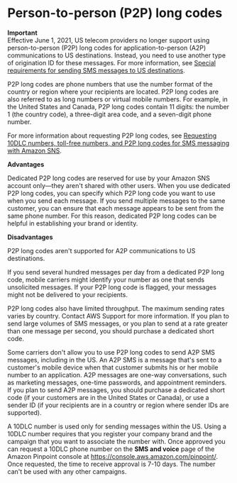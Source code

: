 # Person\-to\-person \(P2P\) long codes<a name="channels-sms-originating-identities-long-codes"></a>

**Important**  
Effective June 1, 2021, US telecom providers no longer support using person\-to\-person \(P2P\) long codes for application\-to\-person \(A2P\) communications to US destinations\. Instead, you need to use another type of origination ID for these messages\. For more information, see [Special requirements for sending SMS messages to US destinations](channels-sms-us-requirements.md)\.

P2P long codes are phone numbers that use the number format of the country or region where your recipients are located\. P2P long codes are also referred to as long numbers or virtual mobile numbers\. For example, in the United States and Canada, P2P long codes contain 11 digits: the number 1 \(the country code\), a three\-digit area code, and a seven\-digit phone number\.

For more information about requesting P2P long codes, see [Requesting 10DLC numbers, toll\-free numbers, and P2P long codes for SMS messaging with Amazon SNS](channels-sms-awssupport-long-code.md)\.

**Advantages**

Dedicated P2P long codes are reserved for use by your Amazon SNS account only—they aren't shared with other users\. When you use dedicated P2P long codes, you can specify which P2P long code you want to use when you send each message\. If you send multiple messages to the same customer, you can ensure that each message appears to be sent from the same phone number\. For this reason, dedicated P2P long codes can be helpful in establishing your brand or identity\.

**Disadvantages**

P2P long codes aren't supported for A2P communications to US destinations\. 

If you send several hundred messages per day from a dedicated P2P long code, mobile carriers might identify your number as one that sends unsolicited messages\. If your P2P long code is flagged, your messages might not be delivered to your recipients\.

P2P long codes also have limited throughput\. The maximum sending rates varies by country\. Contact AWS Support for more information\. If you plan to send large volumes of SMS messages, or you plan to send at a rate greater than one message per second, you should purchase a dedicated short code\.

Some carriers don't allow you to use P2P long codes to send A2P SMS messages, including in the US\. An A2P SMS is a message that's sent to a customer's mobile device when that customer submits his or her mobile number to an application\. A2P messages are one\-way conversations, such as marketing messages, one\-time passwords, and appointment reminders\. If you plan to send A2P messages, you should purchase a dedicated short code \(if your customers are in the United States or Canada\), or use a sender ID \(if your recipients are in a country or region where sender IDs are supported\)\.

A 10DLC number is used only for sending messages within the US\. Using a 10DLC number requires that you register your company brand and the campaign that you want to associate the number with\. Once approved you can request a 10DLC phone number on the **SMS and voice** page of the Amazon Pinpoint console at [https://console\.aws\.amazon\.com/pinpoint/](https://console.aws.amazon.com/pinpoint/)\. Once requested, the time to receive approval is 7\-10 days\. The number can't be used with any other campaigns\.